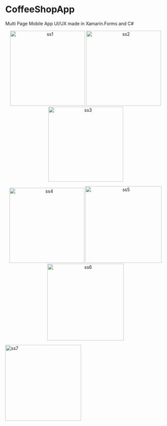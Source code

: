 # CoffeeShopApp
 Multi Page Mobile App UI/UX made in Xamarin.Forms and C#
 
 <p align="center">
  <img width="235" alt="ss1" src="https://user-images.githubusercontent.com/63546118/148811555-6f31eeb2-16ad-4e21-aa29-fb5bf8c6f19a.png">
  <img width="235" alt="ss2" src="https://user-images.githubusercontent.com/63546118/148811562-b0acc1b8-2bcc-4d54-bd78-f5ca02eb409e.png">
  <img width="235" alt="ss3" src="https://user-images.githubusercontent.com/63546118/148811566-81825475-7ec4-449d-bfc2-980fe1ad3750.png">
</p>
<p align="center">
  <img width="235" alt="ss4" src="https://user-images.githubusercontent.com/63546118/148811571-54597279-5d18-4028-9ce2-3b3de61292e2.png">
  <img width="240" alt="ss5" src="https://user-images.githubusercontent.com/63546118/148811576-b0900be3-2ba1-48a4-92b0-109c3917eab8.png">
  <img width="240" alt="ss6" src="https://user-images.githubusercontent.com/63546118/148811583-7aa0494d-07a4-453a-a461-340c8b27d608.png">
</p>
  <img width="238" alt="ss7" src="https://user-images.githubusercontent.com/63546118/148811589-3f2dc078-f8b3-48cd-9e16-d104c2ad613a.png">
